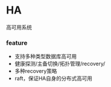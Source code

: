 # HA
高可用系统

### feature

- 支持多种类型数据库高可用
- 健康探测/主备切换/拓扑管理/recovery/
- 多种recovery策略
- raft，保证HA自身的分布式高可用